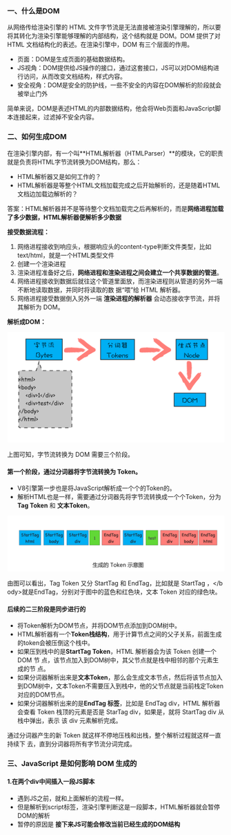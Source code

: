 ### 一、什么是DOM

从网络传给渲染引擎的 HTML 文件字节流是无法直接被渲染引擎理解的，所以要将其转化为渲染引擎能够理解的内部结构，这个结构就是 DOM。DOM 提供了对 HTML 文档结构化的表述。在渲染引擎中，DOM 有三个层面的作用。

- 页面：DOM是生成页面的基础数据结构。
- JS视角：DOM提供给JS操作的接口，通过这套接口，JS可以对DOM结构进行访问，从而改变文档结构，样式内容。
- 安全视角：DOM是安全的防护线，一些不安全的内容在DOM解析的阶段就会被举止门外

简单来说，DOM是表述HTML的内部数据结构，他会将Web页面和JavaScript脚本连接起来，过滤掉不安全内容。

### 二、如何生成DOM

在渲染引擎内部，有一个叫**HTML解析器（HTMLParser）**的模块，它的职责就是负责将HTML字节流转换为DOM结构，那么：
- HTML解析器又是如何工作的？
- HTML解析器是等整个HTML文档加载完成之后开始解析的，还是随着HTML文档边加载边解析的？

答案：HTML解析器并不是等待整个文档加载完之后再解析的，而是**网络进程加载了多少数据，HTML解析器便解析多少数据**

**接受数据流程：**

1. 网络进程接收到响应头，根据响应头的content-type判断文件类型，比如text/html，就是一个HTML类型文件
2. 创建一个渲染进程
3. 渲染进程准备好之后，**网络进程和渲染进程之间会建立一个共享数据的管道**。
4. 网络进程接收到数据后就往这个管道里面放，而渲染进程则从管道的另外一端不断地读取数据，并同时将读取的数 据“喂”给 HTML 解析器。
5. 网络进程接受数据倒入另外一端 **渲染进程的解析器** 会动态接收字节流，并将其解析为 DOM。

**解析成DOM：**

<img src="./HTTP/DOM_01.png" alt="DOM" style="zoom:50%;" />

上图可知，字节流转换为 DOM 需要三个阶段。

#### **第一个阶段，通过分词器将字节流转换为 Token。**

- V8引擎第一步也是将JavaScript解析成一个个的Token的。
- 解析HTML也是一样，需要通过分词器先将字节流转换成一个个Token，分为**Tag Token** 和 **文本Token**。

<img src="./HTTP/DOM_TOKEN.png" alt="DOM" style="zoom:50%;" />

由图可以看出，Tag Token 又分 StartTag 和 EndTag，比如<body>就是 StartTag ，</b ody>就是EndTag，分别对于图中的蓝色和红色块，文本 Token 对应的绿色块。

#### 后续的二三阶段是同步进行的

- 将Token解析为DOM节点，并将DOM节点添加到DOM树中。
- HTML解析器有一个**Token栈结构**，用于计算节点之间的父子关系，前面生成的token会被压倒这个栈中。
- 如果压到栈中的是**StartTag Token**，HTML 解析器会为该 Token 创建一个 DOM 节 点，该节点加入到DOM树中，其父节点就是栈中相邻的那个元素生成的节 点。
- 如果分词器解析出来是**文本Token**，那么会生成文本节点，然后将该节点加入到DOM树中，文本Token不需要压入到栈中，他的父节点就是当前栈定Token对应的DOM节点。
- 如果分词器解析出来的是**EndTag 标签**，比如是 EndTag div，HTML 解析器会查看 Token 栈顶的元素是否是 StarTag div，如果是，就将 StartTag div 从栈中弹出，表示 该 div 元素解析完成。

通过分词器产生的新 Token 就这样不停地压栈和出栈，整个解析过程就这样一直持续下 去，直到分词器将所有字节流分词完成。

### 三、**JavaScript** **是如何影响** **DOM** **生成的**

#### 1.在两个div中间插入一段JS脚本

- 遇到JS之前，就和上面解析的流程一样。
- 但是解析到script标签，渲染引擎判断这是一段脚本，HTML解析器就会暂停DOM的解析
- 暂停的原因是 **接下来JS可能会修改当前已经生成的DOM结构**

